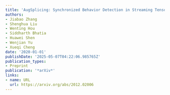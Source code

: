 ```yaml
---
title: 'AugSplicing: Synchronized Behavior Detection in Streaming Tensors'
authors:
- Jiabao Zhang
- Shenghua Liu
- Wenting Hou
- Siddharth Bhatia
- Huawei Shen
- Wenjian Yu
- Xueqi Cheng
date: '2020-01-01'
publishDate: '2025-05-07T04:22:06.985765Z'
publication_types:
- Preprint
publication: '*arXiv*'
links:
- name: URL
  url: https://arxiv.org/abs/2012.02006
---
```

